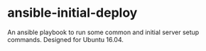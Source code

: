 # ansible-initial-deploy
An ansible playbook to run some common and initial server setup commands.  Designed for Ubuntu 16.04.
